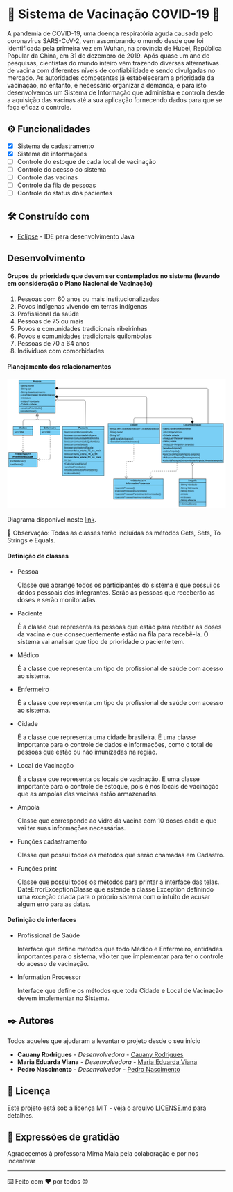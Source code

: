 # :syringe: Sistema de Vacinação COVID-19 🦠

A pandemia de COVID-19, uma doença respiratória aguda causada pelo coronavírus SARS-CoV-2, vem assombrando o mundo desde que foi identificada pela primeira vez em Wuhan, na província de Hubei, República Popular da China, em 31 de dezembro de 2019. Após quase um ano de pesquisas, cientistas do mundo inteiro vêm trazendo diversas alternativas de vacina com diferentes níveis de confiabilidade e sendo divulgadas no mercado. As autoridades competentes já estabeleceram a prioridade da vacinação, no entanto, é necessário organizar a demanda, e para isto desenvolvemos um Sistema de Informação que administra e controla desde a aquisição das vacinas até a sua aplicação fornecendo dados para que se faça eficaz o controle.

## ⚙️ Funcionalidades

- [x] Sistema de cadastramento
- [x] Sistema de informações
- [ ] Controle do estoque de cada local de vacinação
- [ ] Controle do acesso do sistema
- [ ] Controle das vacinas
- [ ] Controle da fila de pessoas
- [ ] Controle do status dos pacientes

## 🛠️ Construído com

- [Eclipse](https://www.eclipse.org/) - IDE para desenvolvimento Java

## Desenvolvimento

#### Grupos de prioridade que devem ser contemplados no sistema (levando em consideração o Plano Nacional de Vacinação)

1. Pessoas com 60 anos ou mais institucionalizadas
2. Povos indígenas vivendo em terras indígenas
3. Profissional da saúde
4. Pessoas de 75 ou mais
5. Povos e comunidades tradicionais ribeirinhas
6. Povos e comunidades tradicionais quilombolas
7. Pessoas de 70 a 64 anos
8. Indivíduos com comorbidades

#### Planejamento dos relacionamentos

![](https://github.com/CauanyRodrigues01/Sistema-de-vacinacao-COVID-19/blob/main/uml.png)

Diagrama disponível neste [link](https://online.visual-paradigm.com/share.jsp?id=313237383639362d32).

:mag_right: Observação: Todas as classes terão incluídas os métodos Gets, Sets, To Strings e Equals.

#### Definição de classes

- Pessoa

  Classe que abrange todos os participantes do sistema e que possui os dados pessoais dos integrantes. Serão as pessoas que receberão as doses e serão monitoradas.

- Paciente

  É a classe que representa as pessoas que estão para receber as doses da vacina e que consequentemente estão na fila para recebê-la. O sistema vai analisar que tipo de prioridade o paciente tem.

- Médico

  É a classe que representa um tipo de profissional de saúde com acesso ao sistema.

- Enfermeiro

  É a classe que representa um tipo de profissional de saúde com acesso ao sistema.

- Cidade

  É a classe que representa uma cidade brasileira. É uma classe importante para o controle de dados e informações, como o total de pessoas que estão ou não imunizadas na região.

- Local de Vacinação

  É a classe que representa os locais de vacinação. É uma classe importante para o controle de estoque, pois é nos locais de vacinação que as ampolas das vacinas estão armazenadas.

- Ampola

  Classe que corresponde ao vidro da vacina com 10 doses cada e que vai ter suas informações necessárias.

- Funções cadastramento

  Classe que possui todos os métodos que serão chamadas em Cadastro.

- Funções print

  Classe que possui todos os métodos para printar a interface das telas.
  DateErrorExceptionClasse que estende a classe Exception definindo uma exceção criada para o próprio sistema com o intuito de acusar algum erro para as datas.

#### Definição de interfaces

- Profissional de Saúde

  Interface que define métodos que todo Médico e Enfermeiro, entidades importantes para o sistema, vão ter que implementar para ter o controle do acesso de vacinação.

- Information Processor

  Interface que define os métodos que toda Cidade e Local de Vacinação devem implementar no Sistema.

## ✒️ Autores

Todos aqueles que ajudaram a levantar o projeto desde o seu início

- **Cauany Rodrigues** - *Desenvolvedora* - [Cauany Rodrigues](https://github.com/CauanyRodrigues01)
- **Maria Eduarda Viana** - *Desenvolvedora* - [Maria Eduarda Viana](https://github.com/eduardaviana)
- **Pedro Nascimento** - *Desenvolvedor* - [Pedro Nascimento](https://github.com/m1thrandirr)

## 📄 Licença

Este projeto está sob a licença MIT - veja o arquivo [LICENSE.md](https://github.com/CauanyRodrigues01/Sistema-de-vacinacao-COVID-19/blob/main/LICENSE) para detalhes.

## 🎁 Expressões de gratidão

Agradecemos à professora Mirna Maia pela colaboração e por nos incentivar

------

⌨️  Feito com ❤️ por todos 😊




